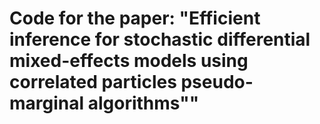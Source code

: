 # Code for the paper: "Efficient inference for stochastic differential mixed-effects models using correlated particles pseudo-marginal algorithms""

